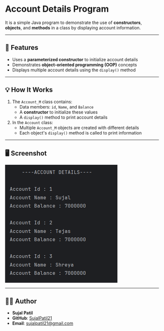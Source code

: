 
# Account Details Program

It is a simple Java program to demonstrate the use of **constructors**, **objects**, and **methods** in a class by displaying account information.

---

## 🧩 Features
- Uses a **parameterized constructor** to initialize account details  
- Demonstrates **object-oriented programming (OOP)** concepts  
- Displays multiple account details using the `display()` method  

---

## 💡 How It Works
1. The `Account_M` class contains:
   - Data members: `id`, `Name`, and `Balance`
   - A **constructor** to initialize these values
   - A `display()` method to print account details  
2. In the `Account` class:
   - Multiple `Account_M` objects are created with different details  
   - Each object's `display()` method is called to print information  

---

## 🖥️ Screenshot
![Program Output](Output.png)

---

## 🧑‍💻 Author
- **Sujal Patil**  
- **GitHub**: [SujalPatil21](https://github.com/SujalPatil21)  
- **Email**: sujalpatil21@gmail.com
